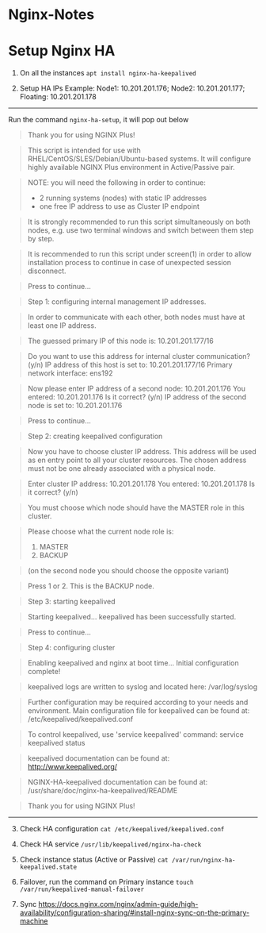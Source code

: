 # Nginx-Notes
# Setup Nginx HA

1. On all the instances 
`apt install nginx-ha-keepalived`

2. Setup HA IPs
Example: Node1: 10.201.201.176; Node2: 10.201.201.177; Floating: 10.201.201.178
----------------

Run the command `nginx-ha-setup`, it will pop out below

> Thank you for using NGINX Plus!

> This script is intended for use with RHEL/CentOS/SLES/Debian/Ubuntu-based systems.
> It will configure highly available NGINX Plus environment in Active/Passive pair.

> NOTE: you will need the following in order to continue:
>  - 2 running systems (nodes) with static IP addresses
>  - one free IP address to use as Cluster IP endpoint

> It is strongly recommended to run this script simultaneously on both nodes,
> e.g. use two terminal windows and switch between them step by step.

> It is recommended to run this script under screen(1) in order to allow
> installation process to continue in case of unexpected session disconnect.

> Press <Enter> to continue...

> Step 1: configuring internal management IP addresses.

> In order to communicate with each other, both nodes must have at least one IP address.

> The guessed primary IP of this node is: 10.201.201.177/16

> Do you want to use this address for internal cluster communication? (y/n)
> IP address of this host is set to: 10.201.201.177/16
> Primary network interface: ens192

> Now please enter IP address of a second node: 10.201.201.176
> You entered: 10.201.201.176
> Is it correct? (y/n)
> IP address of the second node is set to: 10.201.201.176

> Press <Enter> to continue...

> Step 2: creating keepalived configuration

> Now you have to choose cluster IP address.
> This address will be used as en entry point to all your cluster resources.
> The chosen address must not be one already associated with a physical node.

> Enter cluster IP address: 10.201.201.178
> You entered: 10.201.201.178
> Is it correct? (y/n)

> You must choose which node should have the MASTER role in this cluster.

> Please choose what the current node role is:
> 1) MASTER
> 2) BACKUP

> (on the second node you should choose the opposite variant)

> Press 1 or 2.
> This is the BACKUP node.

> Step 3: starting keepalived

> Starting keepalived...
> keepalived has been successfully started.

> Press <Enter> to continue...

> Step 4: configuring cluster

> Enabling keepalived and nginx at boot time...
> Initial configuration complete!

> keepalived logs are written to syslog and located here:
> /var/log/syslog

> Further configuration may be required according to your needs
> and environment.
> Main configuration file for keepalived can be found at:
>  /etc/keepalived/keepalived.conf

> To control keepalived, use 'service keepalived' command:
>  service keepalived status

> keepalived documentation can be found at:
> http://www.keepalived.org/

> NGINX-HA-keepalived documentation can be found at:
> /usr/share/doc/nginx-ha-keepalived/README

> Thank you for using NGINX Plus!
----------------

3. Check HA configuration
`cat /etc/keepalived/keepalived.conf`

4. Check HA service
`/usr/lib/keepalived/nginx-ha-check`

5. Check instance status (Active or Passive)
`cat /var/run/nginx-ha-keepalived.state`

6. Failover, run the command on Primary instance 
`touch /var/run/keepalived-manual-failover`

7. Sync 
https://docs.nginx.com/nginx/admin-guide/high-availability/configuration-sharing/#install-nginx-sync-on-the-primary-machine
